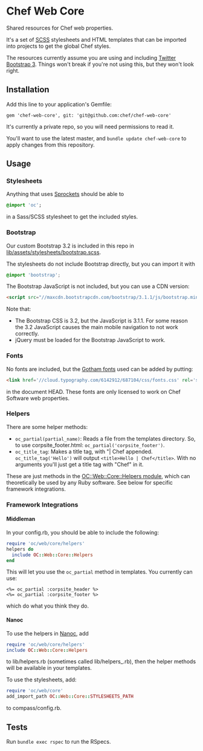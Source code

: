 # Chef Web Core

Shared resources for Chef web properties.

It's a set of [SCSS](http://sass-lang.com/) stylesheets and HTML templates that
can be imported into projects to get the global Chef styles.

The resources currently assume you are using and including
[Twitter Bootstrap 3](http://getbootstrap.com/). Things won't break if
you're not using this, but they won't look right.

## Installation

Add this line to your application's Gemfile:

    gem 'chef-web-core', git: 'git@github.com:chef/chef-web-core'

It's currently a private repo, so you will need permissions to read it.

You'll want to use the latest master, and `bundle update chef-web-core` to apply
changes from this repository.

## Usage

### Stylesheets

Anything that uses [Sprockets](https://github.com/sstephenson/sprockets) should
be able to

```sass
@import 'oc';
```

in a Sass/SCSS stylesheet to get the included styles.

### Bootstrap

Our custom Bootstrap 3.2 is included in this repo in
[lib/assets/stylesheets/bootstrap.scss](lib/assets/stylesheets/bootstrap.scss).

The stylesheets do not include Bootstrap directly, but you can import it with

```css
@import 'bootstrap';
```

The Bootstrap JavaScript is not included, but you can use a CDN version:

```html
<script src="//maxcdn.bootstrapcdn.com/bootstrap/3.1.1/js/bootstrap.min.js" type="text/javascript"></script>
```

Note that:

* The Bootstrap CSS is 3.2, but the JavaScript is 3.1.1. For some reason the 3.2
JavaScript causes the main mobile navigation to not work correctly.
* jQuery must be loaded for the Bootstrap JavaScript to work.

### Fonts

No fonts are included, but the
[Gotham fonts](http://www.typography.com/fonts/gotham/overview/) used can be
added by putting:

```html
<link href='//cloud.typography.com/6142912/687104/css/fonts.css' rel='stylesheet' type='text/css'>
```

in the document HEAD. These fonts are only licensed to work on Chef Software web
properties.

### Helpers

There are some helper methods:

* `oc_partial(partial_name)`: Reads a file from the templates directory. So, to
  use corpsite_footer.html: `oc_partial('corpsite_footer')`.
* `oc_title_tag`: Makes a title tag, with "| Chef appended.
  `oc_title_tag('Hello')` will output `<title>Hello | Chef</title>`. With no
  arguments you'll just get a title tag with "Chef" in it.

These are just methods in the
[OC::Web::Core::Helpers module](lib/oc/web/core/helpers.rb), which can
theoretically be used by any Ruby software. See below for specific framework
integrations.

### Framework Integrations

#### Middleman

In your config.rb, you should be able to include the following:

```ruby
require 'oc/web/core/helpers'
helpers do
  include OC::Web::Core::Helpers
end
```

This will let you use the `oc_partial` method in templates. You currently can
use:

```erb
<%= oc_partial :corpsite_header %>
<%= oc_partial :corpsite_footer %>
```

which do what you think they do.

#### Nanoc

To use the helpers in [Nanoc](http://nanoc.ws/), add

```ruby
require 'oc/web/core/helpers'
include OC::Web::Core::Helpers
```

to lib/helpers.rb (sometimes called lib/helpers_.rb), then the helper methods
will be available in your templates.

To use the stylesheets, add:

```ruby
require 'oc/web/core'
add_import_path OC::Web::Core::STYLESHEETS_PATH
```

to compass/config.rb.

## Tests

Run `bundle exec rspec` to run the RSpecs.
